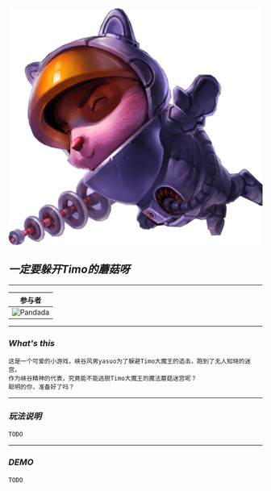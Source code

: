 ![Timo大魔王](https://github.com/mythg/fightToTimo/blob/master/designAssets/timo-618x576.png )

## _一定要躲开Timo的蘑菇呀_
***

|参与者|
|---
|![Pandada](https://img.shields.io/badge/Pandada-%E9%83%AD%E4%BA%86%E4%B8%AA%E6%B2%BB%E6%B5%A9-brightgreen)

***
### _What's this_
    这是一个可爱的小游戏，峡谷风男yasuo为了躲避Timo大魔王的追击，跑到了无人知晓的迷宫。
    作为峡谷精神的代表，究竟能不能逃脱Timo大魔王的魔法蘑菇迷宫呢？
    聪明的你，准备好了吗？
***
### _玩法说明_
    TODO
    
***
### _DEMO_
    TODO

